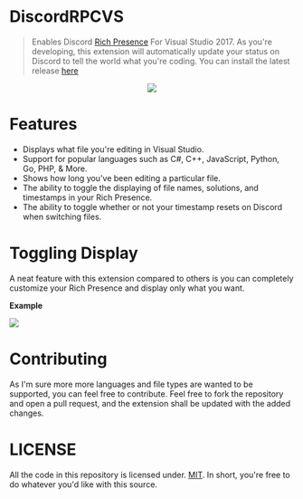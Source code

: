 # DiscordRPCVS
>Enables Discord [Rich Presence](https://discordapp.com/rich-presence) For Visual Studio 2017. As you're developing, this extension will automatically update your status on Discord to tell the world what you're coding. You can install the latest release [here](https://marketplace.visualstudio.com/items?itemName=swanzana.discord-rpc-vs)

<p align="center"> 
  <img src="https://eggplants.org/fei05d.png">
</p>

# Features
* Displays what file you're editing in Visual Studio.
* Support for popular languages such as C#, C++, JavaScript, Python, Go, PHP, & More.
* Shows how long you've been editing a particular file.
* The ability to toggle the displaying of file names, solutions, and timestamps in your Rich Presence.
* The ability to toggle whether or not your timestamp resets on Discord when switching files.

# Toggling Display
A neat feature with this extension compared to others is you can completely customize your Rich Presence and display only what you want.

**Example**
<p> <img src="https://eggplants.org/0ns7z1.png"></p>

# Contributing
As I'm sure more more languages and file types are wanted to be supported, you can feel free to contribute. Feel free to fork the repository and open a pull request, and the extension shall be updated with the added changes.

# LICENSE
All the code in this repository is licensed under. [MIT](https://github.com/Swan/discord-rpc-vs/blob/master/LICENSE). In short, you're free to do whatever you'd like with this source.
